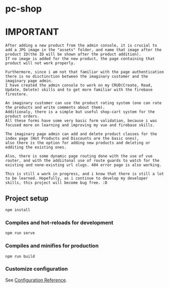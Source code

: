 # pc-shop

# IMPORTANT
    After adding a new product from the admin console, it is crucial to add a JPG image in the "assets" folder, and name that image after the product ID(the ID will be shown after the product addition).
    If no image is added for the new product, the page containing that product will not work properly.

    Furthermore, since i am not that familiar with the page authentication there is no disctinction between the imaginary customer and the imaginary page admin.
    I have created the admin console to work on my CRUD(Create, Read, Update, Delete) skills and to get more familiar with the firebase firestore.

    An imaginary customer can use the product rating system (one can rate the products and write comments about them).
    Additionaly, there is a simple but useful shop-cart system for the product orders. 
    All these forms have some very basic form validation, because i was focused more on learning and improving my vue and firebase skills.

    The imaginary page admin can add and delete product classes for the index page (Hot Products and Discounts are the basic ones), 
    also there is the option for adding new products and deleting or edditing the existing ones. 

    Also, there is some dynamic page routing done with the use of vue router, and with the addiitonal use of route guards to watch for the existing and none-existing url slugs. 404 error page is also working.

    This is still a work in progress, and i know that there is still a lot to be learned. Hopefully, as i continue to develop my developer skills, this project will become bug free. :D

## Project setup
```
npm install
```

### Compiles and hot-reloads for development
```
npm run serve
```

### Compiles and minifies for production
```
npm run build
```

### Customize configuration
See [Configuration Reference](https://cli.vuejs.org/config/).
